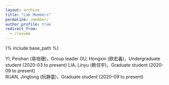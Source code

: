 ```yaml
---
layout: archive
title: "Lab Members"
permalink: /member/
author_profile: true
redirect_from:
  - /resume
---
```


{% include base_path %}

YI, Peishan (易培珊)，Group leader
OU, Hongxin (欧宏鑫)，Undergraduate student (2020-03 to present)
LIA, Linyu (赖邻宇)，Graduate student (2020-09 to present)   
RUAN, Jingtong (阮静童)，Graduate student (2020-09 to present)   

